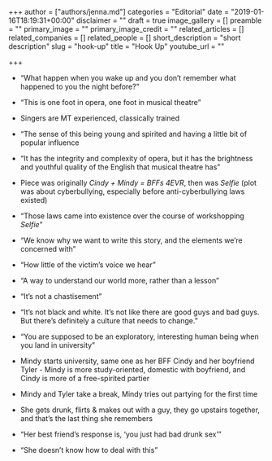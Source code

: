 +++
author = ["authors/jenna.md"]
categories = "Editorial"
date = "2019-01-16T18:19:31+00:00"
disclaimer = ""
draft = true
image_gallery = []
preamble = ""
primary_image = ""
primary_image_credit = ""
related_articles = []
related_companies = []
related_people = []
short_description = "short description"
slug = "hook-up"
title = "Hook Up"
youtube_url = ""

+++
* “What happen when you wake up and you don’t remember what happened to you the night before?”
* “This is one foot in opera, one foot in musical theatre”
* Singers are MT experienced, classically trained
* “The sense of this being young and spirited and having a little bit of popular influence
* “It has the integrity and complexity of opera, but it has the brightness and youthful quality of the English that musical theatre has”
* Piece was originally _Cindy + Mindy = BFFs 4EVR_, then was _Selfie_ (plot was about cyberbullying, especially before anti-cyberbullying laws existed)
* “Those laws came into existence over the course of workshopping _Selfie_”
* “We know why we want to write this story, and the elements we’re concerned with”
* “How little of the victim’s voice we hear”
* “A way to understand our world more, rather than a lesson”
* “It’s not a chastisement”
* “It’s not black and white. It’s not like there are good guys and bad guys. But there’s definitely a culture that needs to change.”
* “You are supposed to be an exploratory, interesting human being when you land in university”

* Mindy starts university, same one as her BFF Cindy and her boyfriend Tyler - Mindy is more study-oriented, domestic with boyfriend, and Cindy is more of a free-spirited partier
* Mindy and Tyler take a break, Mindy tries out partying for the first time
* She gets drunk, flirts & makes out with a guy, they go upstairs together, and that’s the last thing she remembers
* “Her best friend’s response is, ‘you just had bad drunk sex’”
* “She doesn’t know how to deal with this”